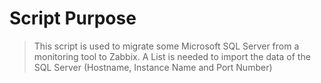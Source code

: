 # Script Purpose
> This script is used to migrate some Microsoft SQL Server from a monitoring tool to Zabbix.
> A List is needed to import the data of the SQL Server (Hostname, Instance Name and Port Number)
